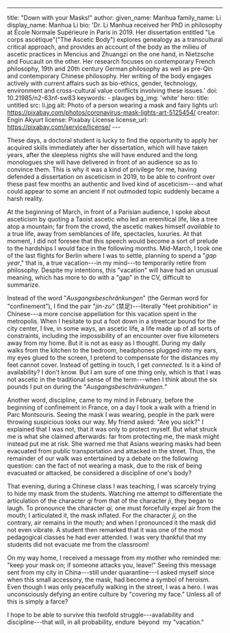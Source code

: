 ---
title: "Down with your Masks!"
author:
    given_name: Manhua
    family_name: Li
    display_name: Manhua Li
    bio: 'Dr. Li Manhua received her PhD in philosophy at École Normale Supérieure in Paris in 2019. Her dissertation entitled "Le corps ascétique"("The Ascetic Body") explores genealogy as a transcultural critical approach, and provides an account of the body as the milieu of ascetic practices in Mencius and Zhuangzi on the one hand, in Nietzsche and Foucault on the other. Her research focuses on contemporary French philosophy, 19th and 20th century German philosophy as well as pre-Qin and contemporary Chinese philosophy. Her writing of the body engages actively with current affairs such as bio-ethics, gender, technology, environment and cross-cultural value conflicts involving these issues.'
doi: 10.21985/n2-63nf-sw83
keywords:
    - plauges
bg_img: 'white'
hero:
    title: untitled
    src: li.jpg
    alt: Photo of a person wearing a mask and fairy lights
    url: https://pixabay.com/photos/coronavirus-mask-lights-art-5125454/
    creator: Engin Akyurt
    license: Pixabay License
    license_url: https://pixabay.com/service/license/
--- 

These days, a doctoral student is lucky to find the opportunity to apply her acquired skills immediately after her dissertation, which will have taken years, after the sleepless nights she will have endured and the long monologues she will have delivered in front of an audience so as to convince them. This is why it was a kind of privilege for me, having defended a dissertation on asceticism in 2019, to be able to confront over these past few months an authentic and lived kind of asceticism---and what could appear to some an ancient if not outmoded topic suddenly became a harsh reality. 

At the beginning of March, in front of a Parisian audience, I spoke about asceticism by quoting a Taoist ascetic who led an eremitical life, like a tree atop a mountain; far from the crowd, the ascetic makes himself *available* to a true life, away from semblances of life, spectacles, luxuries. At that moment, I did not foresee that this speech would become a sort of prelude to the hardships I would face in the following months. Mid-March, I took one of the last flights for Berlin where I was to settle, planning to spend a "*gap year*," that is, a true vacation---in my mind---to temporarily retire from philosophy. Despite my intentions, this "vacation" will have had an unusual meaning, which has more to do with a "gap" in the CV, difficult to summarize. 

Instead of the word "*Ausgangsbeschränkungen*" (the German word for "confinement"), I find the pair "*jin-zu"* (禁足)---literally "feet prohibition" in Chinese---a more concise appellation for this vacation spent in the metropolis. When I hesitate to put a foot down in a streetcar bound for the city center, I live, in some ways, an ascetic life, a life made up of all sorts of constraints, including the impossibility of an encounter over five kilometers away from my home. But it is not as easy as I thought. During my daily walks from the kitchen to the bedroom, headphones plugged into my ears, my eyes glued to the screen, I pretend to compensate for the distances my feet cannot cover. Instead of getting in touch, I get *connected.* Is it a kind of availability? I don't know. But I am sure of one thing only, which is that I was not ascetic in the traditional sense of the term---when I think about the six pounds I put on during the "*Ausgangsbeschränkungen.*"

Another word, discipline, came to my mind in February, before the beginning of confinement in France, on a day I took a walk with a friend in Parc Montsouris. Seeing the mask I was wearing, people in the park were throwing suspicious looks our way. My friend asked: "Are you sick?" I explained that I was not, that it was only to protect myself. But what struck me is what she claimed afterwards: far from protecting me, the mask might instead put me at risk. She warned me that Asians wearing masks had been evacuated from public transportation and attacked in the street. Thus, the remainder of our walk was entertained by a debate on the following question: can the fact of not wearing a mask, due to the risk of being evacuated or attacked, be considered a discipline of one's body?

That evening, during a Chinese class I was teaching, I was scarcely trying to hide my mask from the students. Watching me attempt to differentiate the articulation of the character *qi* from that of the character *ji*, they began to laugh. To pronounce the character *qi,* one must forcefully expel air from the mouth; I articulated it, the mask inflated. For the character *ji,* on the contrary, air remains in the mouth; and when I pronounced it the mask did not even vibrate. A student then remarked that it was one of the most pedagogical classes he had ever attended. I was very thankful that my students did not evacuate me from the classroom! 

On my way home, I received a message from my mother who reminded me: "keep your mask on; if someone attacks you, leave!" Seeing this message sent from my city in China---still under quarantine---I asked myself since when this small accessory, the mask, had become a symbol of heroism. Even though I was only peacefully walking in the street, I was a hero. I was unconsciously defying an entire culture by "covering my face." Unless all of this is simply a farce? 

I hope to be able to survive this twofold struggle---availability and discipline---that will, in all probability, endure  beyond  my "vacation."